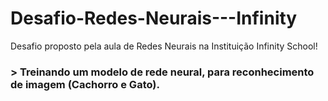 # Desafio-Redes-Neurais---Infinity
Desafio proposto pela aula de Redes Neurais na Instituição Infinity School!

### > Treinando um modelo de rede neural, para reconhecimento de imagem (Cachorro e Gato).
